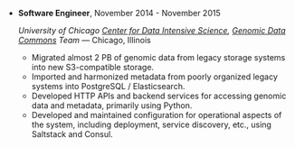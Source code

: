 - **Software Engineer**, November 2014 - November 2015

    *University of Chicago
     [Center for Data Intensive Science](http://cdis.uchicago.edu/),
     [Genomic Data Commons](https://gdc.nci.nih.gov/) Team* — Chicago,
     Illinois

    - Migrated almost 2 PB of genomic data from legacy storage systems
      into new S3-compatible storage.
    - Imported and harmonized metadata from poorly organized legacy
      systems into PostgreSQL / Elasticsearch.
    - Developed HTTP APIs and backend services for accessing genomic
      data and metadata, primarily using Python.
    - Developed and maintained configuration for operational aspects
      of the system, including deployment, service discovery, etc.,
      using Saltstack and Consul.
